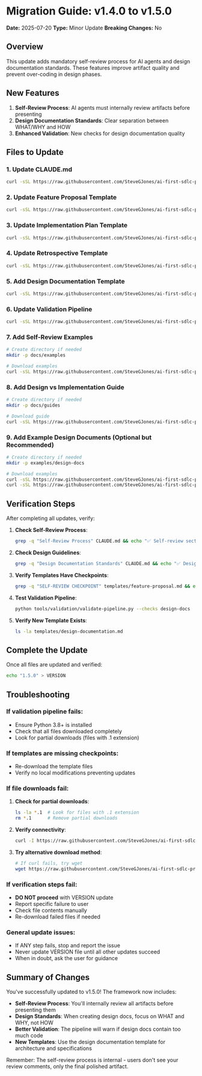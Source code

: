 # Migration Guide: v1.4.0 to v1.5.0

**Date:** 2025-07-20
**Type:** Minor Update
**Breaking Changes:** No

## Overview

This update adds mandatory self-review process for AI agents and design documentation standards. These features improve artifact quality and prevent over-coding in design phases.

## New Features

1. **Self-Review Process**: AI agents must internally review artifacts before presenting
2. **Design Documentation Standards**: Clear separation between WHAT/WHY and HOW
3. **Enhanced Validation**: New checks for design documentation quality

## Files to Update

### 1. Update CLAUDE.md
```bash
curl -sSL https://raw.githubusercontent.com/SteveGJones/ai-first-sdlc-practices/main/CLAUDE.md > CLAUDE.md
```

### 2. Update Feature Proposal Template
```bash
curl -sSL https://raw.githubusercontent.com/SteveGJones/ai-first-sdlc-practices/main/templates/feature-proposal.md > templates/feature-proposal.md
```

### 3. Update Implementation Plan Template
```bash
curl -sSL https://raw.githubusercontent.com/SteveGJones/ai-first-sdlc-practices/main/templates/implementation-plan.md > templates/implementation-plan.md
```

### 4. Update Retrospective Template
```bash
curl -sSL https://raw.githubusercontent.com/SteveGJones/ai-first-sdlc-practices/main/templates/retrospective.md > templates/retrospective.md
```

### 5. Add Design Documentation Template
```bash
curl -sSL https://raw.githubusercontent.com/SteveGJones/ai-first-sdlc-practices/main/templates/design-documentation.md > templates/design-documentation.md
```

### 6. Update Validation Pipeline
```bash
curl -sSL https://raw.githubusercontent.com/SteveGJones/ai-first-sdlc-practices/main/tools/validation/validate-pipeline.py > tools/validation/validate-pipeline.py
```

### 7. Add Self-Review Examples
```bash
# Create directory if needed
mkdir -p docs/examples

# Download examples
curl -sSL https://raw.githubusercontent.com/SteveGJones/ai-first-sdlc-practices/main/docs/examples/self-review-process.md > docs/examples/self-review-process.md
```

### 8. Add Design vs Implementation Guide
```bash
# Create directory if needed
mkdir -p docs/guides

# Download guide
curl -sSL https://raw.githubusercontent.com/SteveGJones/ai-first-sdlc-practices/main/docs/guides/design-vs-implementation.md > docs/guides/design-vs-implementation.md
```

### 9. Add Example Design Documents (Optional but Recommended)
```bash
# Create directory if needed
mkdir -p examples/design-docs

# Download examples
curl -sSL https://raw.githubusercontent.com/SteveGJones/ai-first-sdlc-practices/main/examples/design-docs/user-authentication-design.md > examples/design-docs/user-authentication-design.md
curl -sSL https://raw.githubusercontent.com/SteveGJones/ai-first-sdlc-practices/main/examples/design-docs/data-pipeline-design.md > examples/design-docs/data-pipeline-design.md
```

## Verification Steps

After completing all updates, verify:

1. **Check Self-Review Process**:
   ```bash
   grep -q "Self-Review Process" CLAUDE.md && echo "✅ Self-review section found" || echo "❌ Missing self-review"
   ```

2. **Check Design Guidelines**:
   ```bash
   grep -q "Design Documentation Standards" CLAUDE.md && echo "✅ Design standards found" || echo "❌ Missing design standards"
   ```

3. **Verify Templates Have Checkpoints**:
   ```bash
   grep -q "SELF-REVIEW CHECKPOINT" templates/feature-proposal.md && echo "✅ Template updated" || echo "❌ Template needs update"
   ```

4. **Test Validation Pipeline**:
   ```bash
   python tools/validation/validate-pipeline.py --checks design-docs
   ```

5. **Verify New Template Exists**:
   ```bash
   ls -la templates/design-documentation.md
   ```

## Complete the Update

Once all files are updated and verified:

```bash
echo "1.5.0" > VERSION
```

## Troubleshooting

### If validation pipeline fails:
- Ensure Python 3.8+ is installed
- Check that all files downloaded completely
- Look for partial downloads (files with .1 extension)

### If templates are missing checkpoints:
- Re-download the template files
- Verify no local modifications preventing updates

### If file downloads fail:
1. **Check for partial downloads**:
   ```bash
   ls -la *.1  # Look for files with .1 extension
   rm *.1      # Remove partial downloads
   ```

2. **Verify connectivity**:
   ```bash
   curl -I https://raw.githubusercontent.com/SteveGJones/ai-first-sdlc-practices/main/VERSION
   ```

3. **Try alternative download method**:
   ```bash
   # If curl fails, try wget
   wget https://raw.githubusercontent.com/SteveGJones/ai-first-sdlc-practices/main/[file-path] -O [local-file]
   ```

### If verification steps fail:
- **DO NOT proceed** with VERSION update
- Report specific failure to user
- Check file contents manually
- Re-download failed files if needed

### General update issues:
- If ANY step fails, stop and report the issue
- Never update VERSION file until all other updates succeed
- When in doubt, ask the user for guidance

## Summary of Changes

You've successfully updated to v1.5.0! The framework now includes:

- **Self-Review Process**: You'll internally review all artifacts before presenting them
- **Design Standards**: When creating design docs, focus on WHAT and WHY, not HOW
- **Better Validation**: The pipeline will warn if design docs contain too much code
- **New Templates**: Use the design documentation template for architecture and specifications

Remember: The self-review process is internal - users don't see your review comments, only the final polished artifact.

<!-- SELF-REVIEW CHECKPOINT
Before finalizing, verify:
- All required sections are complete
- Content addresses original requirements
- Technical accuracy and consistency
- No gaps or contradictions
-->
